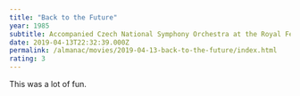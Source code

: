 ```yaml
---
title: "Back to the Future"
year: 1985
subtitle: Accompanied Czech National Symphony Orchestra at the Royal Festival Hall
date: 2019-04-13T22:32:39.000Z
permalink: /almanac/movies/2019-04-13-back-to-the-future/index.html
rating: 3
---
```


This was a lot of fun.